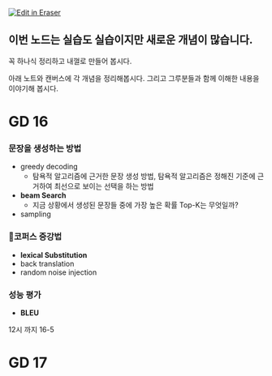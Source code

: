 <p><a target="_blank" href="https://app.eraser.io/workspace/6AmKWxWPUoFq1TZRoJA4" id="edit-in-eraser-github-link"><img alt="Edit in Eraser" src="https://firebasestorage.googleapis.com/v0/b/second-petal-295822.appspot.com/o/images%2Fgithub%2FOpen%20in%20Eraser.svg?alt=media&amp;token=968381c8-a7e7-472a-8ed6-4a6626da5501"></a></p>

## 이번 노드는 실습도 실습이지만 새로운 개념이 많습니다.
꼭 하나식 정리하고 내껄로 만들어 봅시다.

아래 노트와 캔버스에 각 개념을 정리해봅시다. 그리고 그루분들과 함께 이해한 내용을 이야기해 봅시다.

# GD 16
### 문장을 생성하는 방법
- greedy decoding
    - 탐욕적 알고리즘에 근거한 문장 생성 방법, 탐욕적 알고리즘은 정해진 기준에 근거하여 최선으로 보이는 선택을 하는 방법
- **beam Search**
    - 지금 상황에서 생성된 문장들 중에 가장 높은 확률 Top-K는 무엇일까?
- sampling


### 코퍼스 증강법
- **lexical Substitution**
- back translation
- random noise injection


### 성능 평가
- **BLEU**


12시 까지 16-5





# GD 17



<!--- Eraser file: https://app.eraser.io/workspace/6AmKWxWPUoFq1TZRoJA4 --->